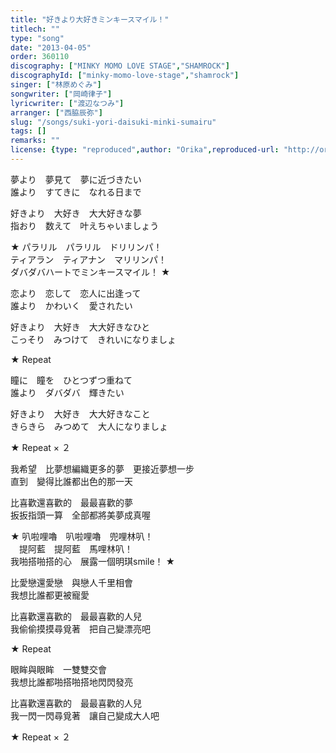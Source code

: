 ```yaml
---
title: "好きより大好きミンキースマイル！"
titlech: ""
type: "song"
date: "2013-04-05"
order: 360110
discography: ["MINKY MOMO LOVE STAGE","SHAMROCK"]
discographyId: ["minky-momo-love-stage","shamrock"]
singer: ["林原めぐみ"]
songwriter: ["岡崎律子"]
lyricwriter: ["渡辺なつみ"]
arranger: ["西脇辰弥"]
slug: "/songs/suki-yori-daisuki-minki-sumairu"
tags: []
remarks: ""
license: {type: "reproduced",author: "Orika",reproduced-url: "http://orikamushi.myweb.hinet.net",reproduced-website: "織歌蟲"}
---
```


夢より　夢見て　夢に近づきたい  
誰より　すてきに　なれる日まで   
  
好きより　大好き　大大好きな夢  
指おり　数えて　叶えちゃいましょう  
  
★ パラリル　パラリル　ドリリンパ！  
ティアラン　ティアナン　マリリンパ！  
ダバダバハートでミンキースマイル！ ★  
  
恋より　恋して　恋人に出逢って  
誰より　かわいく　愛されたい   
  
好きより　大好き　大大好きなひと  
こっそり　みつけて　きれいになりましょ  
  
★ Repeat  
  
瞳に　瞳を　ひとつずつ重ねて  
誰より　ダバダバ　輝きたい  
  
好きより　大好き　大大好きなこと  
きらきら　みつめて　大人になりましょ  
  
★ Repeat × ２  
  

<!-- 翻译 -->

我希望　比夢想編織更多的夢　更接近夢想一步  
直到　變得比誰都出色的那一天  
  
比喜歡還喜歡的　最最喜歡的夢  
扳扳指頭一算　全部都將美夢成真喔  
  
★ 叭啦哩嚕　叭啦哩嚕　兜哩林叭！   
　提阿藍　提阿藍　馬哩林叭！   
我啪搭啪搭的心　展露一個明琪smile！ ★  
  
比愛戀還愛戀　與戀人千里相會  
我想比誰都更被寵愛  
  
比喜歡還喜歡的　最最喜歡的人兒  
我偷偷摸摸尋覓著　把自己變漂亮吧  
  
★ Repeat  
  
眼眸與眼眸　一雙雙交會  
我想比誰都啪搭啪搭地閃閃發亮  
  
比喜歡還喜歡的　最最喜歡的人兒  
我一閃一閃尋覓著　讓自己變成大人吧  
  
★ Repeat × ２
